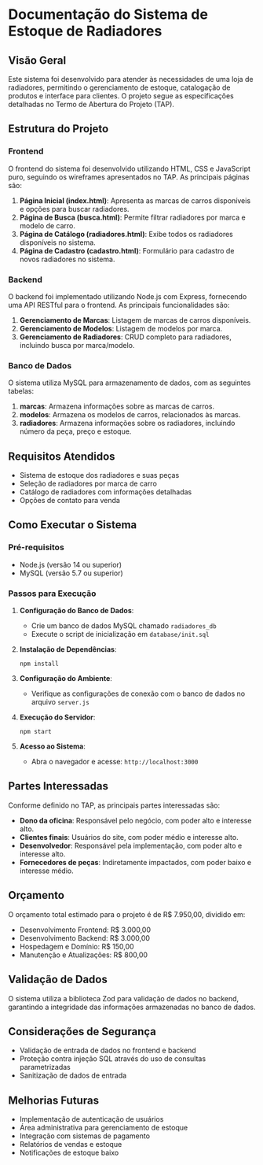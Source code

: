 # Documentação do Sistema de Estoque de Radiadores

## Visão Geral

Este sistema foi desenvolvido para atender às necessidades de uma loja de radiadores, permitindo o gerenciamento de estoque, catalogação de produtos e interface para clientes. O projeto segue as especificações detalhadas no Termo de Abertura do Projeto (TAP).

## Estrutura do Projeto

### Frontend

O frontend do sistema foi desenvolvido utilizando HTML, CSS e JavaScript puro, seguindo os wireframes apresentados no TAP. As principais páginas são:

1. **Página Inicial (index.html)**: Apresenta as marcas de carros disponíveis e opções para buscar radiadores.
2. **Página de Busca (busca.html)**: Permite filtrar radiadores por marca e modelo de carro.
3. **Página de Catálogo (radiadores.html)**: Exibe todos os radiadores disponíveis no sistema.
4. **Página de Cadastro (cadastro.html)**: Formulário para cadastro de novos radiadores no sistema.

### Backend

O backend foi implementado utilizando Node.js com Express, fornecendo uma API RESTful para o frontend. As principais funcionalidades são:

1. **Gerenciamento de Marcas**: Listagem de marcas de carros disponíveis.
2. **Gerenciamento de Modelos**: Listagem de modelos por marca.
3. **Gerenciamento de Radiadores**: CRUD completo para radiadores, incluindo busca por marca/modelo.

### Banco de Dados

O sistema utiliza MySQL para armazenamento de dados, com as seguintes tabelas:

1. **marcas**: Armazena informações sobre as marcas de carros.
2. **modelos**: Armazena os modelos de carros, relacionados às marcas.
3. **radiadores**: Armazena informações sobre os radiadores, incluindo número da peça, preço e estoque.

## Requisitos Atendidos

- Sistema de estoque dos radiadores e suas peças
- Seleção de radiadores por marca de carro
- Catálogo de radiadores com informações detalhadas
- Opções de contato para venda

## Como Executar o Sistema

### Pré-requisitos

- Node.js (versão 14 ou superior)
- MySQL (versão 5.7 ou superior)

### Passos para Execução

1. **Configuração do Banco de Dados**:
   - Crie um banco de dados MySQL chamado `radiadores_db`
   - Execute o script de inicialização em `database/init.sql`

2. **Instalação de Dependências**:
   ```
   npm install
   ```

3. **Configuração do Ambiente**:
   - Verifique as configurações de conexão com o banco de dados no arquivo `server.js`

4. **Execução do Servidor**:
   ```
   npm start
   ```

5. **Acesso ao Sistema**:
   - Abra o navegador e acesse: `http://localhost:3000`

## Partes Interessadas

Conforme definido no TAP, as principais partes interessadas são:

- **Dono da oficina**: Responsável pelo negócio, com poder alto e interesse alto.
- **Clientes finais**: Usuários do site, com poder médio e interesse alto.
- **Desenvolvedor**: Responsável pela implementação, com poder alto e interesse alto.
- **Fornecedores de peças**: Indiretamente impactados, com poder baixo e interesse médio.

## Orçamento

O orçamento total estimado para o projeto é de R$ 7.950,00, dividido em:

- Desenvolvimento Frontend: R$ 3.000,00
- Desenvolvimento Backend: R$ 3.000,00
- Hospedagem e Domínio: R$ 150,00
- Manutenção e Atualizações: R$ 800,00

## Validação de Dados

O sistema utiliza a biblioteca Zod para validação de dados no backend, garantindo a integridade das informações armazenadas no banco de dados.

## Considerações de Segurança

- Validação de entrada de dados no frontend e backend
- Proteção contra injeção SQL através do uso de consultas parametrizadas
- Sanitização de dados de entrada

## Melhorias Futuras

- Implementação de autenticação de usuários
- Área administrativa para gerenciamento de estoque
- Integração com sistemas de pagamento
- Relatórios de vendas e estoque
- Notificações de estoque baixo